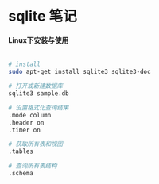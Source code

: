 sqlite 笔记
==========

#### Linux下安装与使用

``` bash

# install
sudo apt-get install sqlite3 sqlite3-doc

# 打开或新建数据库
sqlite3 sample.db

# 设置格式化查询结果
.mode column
.header on
.timer on

# 获取所有表和视图
.tables

# 查询所有表结构
.schema

```
